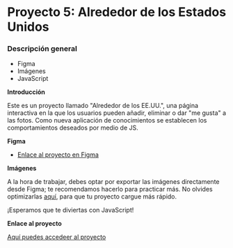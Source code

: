 # Proyecto 5: Alrededor de los Estados Unidos
### Descripción general

* Figma
* Imágenes
* JavaScript

**Introducción**

Este es un proyecto llamado "Alrededor de los EE.UU.", una página interactiva en la que los usuarios pueden añadir, eliminar o dar "me gusta" a las fotos. Como nueva aplicación de conocimientos se establecen los comportamientos deseados por medio de JS. 

**Figma**

* [Enlace al proyecto en Figma](https://www.figma.com/file/LDMgqWesKpQkIwhOfEBuTS/WEB%2C-Sprint-5%3A-Around-The-U.S.-%7C-desktop-%2B-mobile?node-id=0%3A1)

**Imágenes**

A la hora de trabajar, debes optar por exportar las imágenes directamente desde Figma; te recomendamos hacerlo para practicar más. No olvides optimizarlas [aquí](https://tinypng.com/), para que tu proyecto cargue más rápido. 

¡Esperamos que te diviertas con JavaScript!

**Enlace al proyecto**

[Aquí puedes accedeer al proyecto](https://teralv.github.io/web_project_4_esp/)
